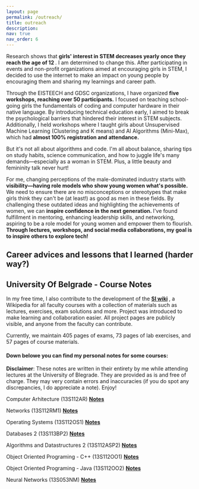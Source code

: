 ```yaml
---
layout: page
permalink: /outreach/
title: outreach
description: 
nav: true
nav_order: 6
---
```

Research shows that <b>girls' interest in STEM decreases yearly once they reach the age of 12 </b>. I am determined to change this. After participating in events and non-profit organizations aimed at encouraging girls in STEM, I decided to use the internet to make an impact on young people by encouraging them and sharing my learnings and career path.

Through the EISTEECH and GDSC organizations, I have organized <b>five workshops, reaching over 50 participants.</b> I focused on teaching school-going girls the fundamentals of coding and computer hardware in their native language. By introducing technical education early, I aimed to break the psychological barriers that hindered their interest in STEM subjects. Additionally, I held workshops where I taught girls about Unsupervised Machine Learning (Clustering and K means) and AI Algorithms (Mini-Max), which had <b>almost 100% registration and attendance.</b>

But it's not all about algorithms and code. I'm all about balance, sharing tips on study habits, science communication, and how to juggle life's many demands—especially as a woman in STEM. Plus, a little beauty and femininity talk never hurt!

For me, changing perceptions of the male-dominated industry starts with <b>visibility—having role models who show young women what's possible. </b>
We need to ensure there are no misconceptions or stereotypes that make girls think they can't be (at least!) as good as men in these fields. By challenging these outdated ideas and highlighting the achievements of women, we can <b>inspire confidence in the next generation. </b> I've found fulfillment in mentoring, enhancing leadership skills, and networking, aspiring to be a role model for young women and empower them to flourish. <b>Through lectures, workshops, and social media collaborations, my goal is to inspire others to explore tech! </b>

<h2>Career advices and lessons that I learned (harder way?) </h2>


<h2>University Of Belgrade - Course Notes</h2>

In my free time, I also contribute to the development of the <b><a href="https://siwiki.rs/wiki/SI_Wiki">SI wiki</a> </b>, a Wikipedia for all faculty courses with a collection of materials such as lectures, exercises, exam solutions and more. Project was introduced to make learning and collaboration easier. All project pages are publicly visible, and anyone from the faculty can contribute.

Currently, we maintain 405 pages of exams, 73 pages of lab exercises, and 57 pages of course materials. 

<h4>Down belowe you can find my personal notes for some courses:</h4>

<b>Disclaimer</b>: These notes are written in their entirety by me while attending lectures at the University of Blegrade. They are provided as is and free of charge. They may very contain errors and inaccuracies (if you do spot any discrepancies, I do appreciate a note). Enjoy!

Computer Arhitecture (13S112AR)
<b><a href="">Notes</a></b>

Networks (13S112RM1)
<b><a href="">Notes</a></b>

Operating Systems (13S112OS1)
<b><a href="">Notes</a></b>

Databases 2 (13S113BP2)
<b><a href="">Notes</a></b>

Algorithms and Datastructures 2 (13S112ASP2)
<b><a href="">Notes</a></b>

Object Oriented Programing - C++ (13S112OO1)
<b><a href="">Notes</a></b>

Object Oriented Programing - Java (13S112OO2)
<b><a href="">Notes</a></b>

Neural Networks (13S053NM)
<b><a href="">Notes</a></b>





